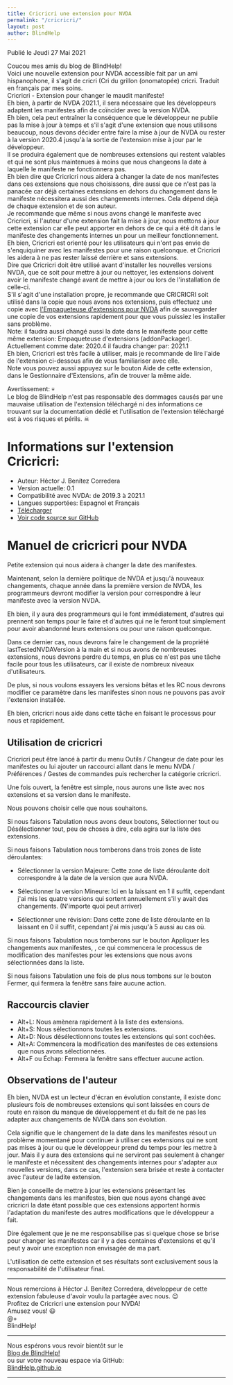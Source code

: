 ```yaml
---
title: Cricricri une extension pour NVDA
permalink: "/cricricri/"
layout: post
author: BlindHelp
---
```


<footer>Publié le Jeudi 27 Mai 2021</footer>


Coucou mes amis du blog de BlindHelp!    
Voici une nouvelle extension  pour NVDA accessible fait  par un ami hispanophone, il s'agit de cricri (Cri du grillon (onomatopée) cricri. Traduit en français par mes soins.    
Cricricri - Extension pour changer le maudit manifeste!    
Eh bien, à partir de NVDA 2021.1, il sera nécessaire que les développeurs adaptent les manifestes afin de  coïncider avec la version NVDA.    
Eh bien, cela peut entraîner la conséquence que le développeur ne publie pas la mise à jour à temps et s'il s'agit d'une extension que nous utilisons beaucoup, nous devons décider entre faire la mise à jour de NVDA ou rester à la version  2020.4 jusqu'à la  sortie de l'extension mise à jour par le développeur.    
Il se produira également que de nombreuses extensions qui restent valables et qui ne sont plus maintenues à moins que nous changeons la date à laquelle le manifeste ne fonctionnera pas.    
Eh bien dire que Cricricri nous aidera à changer la date de nos manifestes dans ces extensions que nous choisissons, dire aussi que ce n'est pas la panacée car déjà certaines extensions en dehors du changement dans le manifeste nécessitera aussi des changements internes. Cela dépend déjà de chaque extension et de son auteur.    
Je recommande que même si nous avons changé le manifeste avec Cricricri, si l'auteur d'une extension fait la mise à jour, nous mettons à jour cette extension car elle peut apporter en dehors de ce qui a été dit dans le manifeste des changements internes un pour un meilleur fonctionnement.    
Eh bien, Cricricri est orienté  pour les utilisateurs qui n'ont pas envie de s'enquiquiner avec les manifestes pour une raison quelconque. et Cricricri les aidera à ne pas rester laissé derrière et sans extensions.    
Dire que Cricricri doit être utilisé avant d'installer les nouvelles versions NVDA, que ce soit pour mettre à jour ou nettoyer, les extensions doivent avoir le manifeste changé avant de mettre à jour ou lors de l'installation de celle-ci.  
S'il s'agit d'une installation propre, je recommande que CRICRICRI soit utilisé dans la copie que nous avons nos extensions, puis effectuez une copie avec [l'Empaqueteuse d'extensions pour NVDA](https://blindhelp.github.io/addonPackager/) afin de sauvegarder une copie de vos extensions rapidement pour que vous puissiez les installer sans problème.    
Note: il faudra aussi changé aussi la date dans le manifeste pour cette même extension: Empaqueteuse d'extensions (addonPackager).    
Actuellement  comme date: 2020.4 il faudra changer par: 2021.1    
Eh bien, Cricricri est très facile à utiliser, mais je recommande de lire l'aide de l'extension ci-dessous afin de vous familiariser avec elle.    
Note vous pouvez aussi appuyez sur le bouton Aide de cette extension, dans le Gestionnaire d'Extensions, afin de trouver la même aide.    

Avertissement: 💀  
Le blog de BlindHelp n'est pas responsable des dommages causés par une mauvaise utilisation de l'extension téléchargé ni des informations ce trouvant sur la documentation dédié et l'utilisation de l'extension téléchargé est à vos risques et périls. ☠  

# Informations sur l'extension  Cricricri: #

* Auteur: <span lang="es">Héctor J. Benítez Corredera</span>
* Version actuelle: 0.1
* Compatibilité avec NVDA: de 2019.3 à 2021.1
* Langues supportées: Espagnol et Français
* [Télécharger](https://nvda.es/files/get.php?file=cricricri)
* [Voir code source sur GitHub](https://github.com/hxebolax/cricricri-para-NVDA)

# Manuel de cricricri pour NVDA

Petite extension qui nous aidera à changer la date des manifestes.

Maintenant, selon la dernière politique de NVDA et jusqu'à nouveaux changements, chaque année dans la première version de NVDA, les programmeurs devront modifier la version pour correspondre à leur manifeste avec la version NVDA.

Eh bien, il y aura des programmeurs qui le font immédiatement, d'autres qui prennent son temps pour le faire et d'autres qui ne le feront tout simplement pour avoir abandonné leurs extensions ou pour une raison quelconque.

Dans ce dernier cas, nous devrons faire le changement de la propriété lastTestedNVDAVersion à la main et si nous avons de nombreuses extensions, nous devrons perdre du temps, en plus ce n'est pas une tâche facile pour tous les utilisateurs, car il existe de nombreux niveaux d'utilisateurs.

De plus, si nous voulons essayers les versions bêtas et les RC nous devrons modifier ce paramètre dans les manifestes sinon nous ne pouvons pas avoir l'extension installée.

Eh bien, cricricri nous aide dans cette tâche en faisant le processus pour nous et rapidement.

## Utilisation de cricricri

Cricricri peut être lancé à partir du menu Outils / Changeur de date pour les manifestes ou lui ajouter un raccourci allant dans le menu NVDA / Préférences / Gestes de commandes puis rechercher  la catégorie cricricri.

Une fois ouvert, la fenêtre est simple, nous aurons une liste avec nos extensions et sa version dans le manifeste.

Nous pouvons choisir celle que nous souhaitons.

Si nous faisons Tabulation nous avons deux boutons, Sélectionner tout ou Désélectionner tout, peu de choses à dire, cela agira sur la liste des extensions.

Si nous faisons Tabulation nous tomberons dans trois zones de liste déroulantes:

* Sélectionner la version Majeure: Cette zone de liste déroulante  doit correspondre à la date de la version que aura NVDA.

* Sélectionner la version Mineure: Ici en la laissant en 1 il suffit, cependant j'ai mis les quatre versions qui sortent annuellement s'il y avait des changements. (N'importe quoi peut arriver)

* Sélectionner une révision: Dans cette zone de liste déroulante en la laissant en 0 il suffit, cependant j'ai mis  jusqu'à 5 aussi au cas où.

Si nous faisons Tabulation nous tomberons sur le bouton Appliquer les changements aux manifestes, , ce qui commencera le processus  de modification des manifestes pour les extensions que nous avons sélectionnées dans la liste.

Si nous faisons Tabulation une fois de plus nous tombons sur le bouton Fermer, qui fermera la fenêtre sans faire aucune action.

## Raccourcis clavier

* Alt+L: Nous amènera rapidement à la liste des extensions.
* Alt+S: Nous sélectionnons toutes les extensions.
* Alt+D: Nous désélectionnons toutes les extensions qui sont cochées.
* Alt+A: Commencera la modification des manifestes de ces extensions que nous avons sélectionnées.
* Alt+F ou Échap: Fermera  la fenêtre sans effectuer aucune action.

## Observations de l'auteur

Eh bien, NVDA est un lecteur d'écran en évolution constante, il existe donc plusieurs fois de nombreuses extensions qui sont laissées en cours de route en raison du manque de développement et du fait de ne pas les adapter aux changements de NVDA dans son évolution.

Cela signifie que le changement de la date dans les manifestes résout un problème momentané pour continuer à utiliser ces extensions qui ne sont pas mises à jour ou que le développeur prend du temps pour les mettre à jour. Mais il y aura des extensions qui ne serviront pas seulement à changer le manifeste et nécessitent des changements internes  pour s'adapter aux nouvelles versions, dans ce cas, l'extension sera brisée et reste à contacter avec l'auteur de ladite extension.

Bien je conseille de mettre à jour les extensions présentant les changements dans les manifestes, bien que nous ayons changé avec cricricri la date étant possible que ces extensions apportent hormis l'adaptation du manifeste des autres modifications que le développeur a fait.

Dire également que je ne me responsabilise pas si quelque chose se brise pour changer les manifestes car il y a des centaines d'extensions et qu'il peut y avoir une exception non envisagée de ma part.

L'utilisation de cette extension et ses résultats sont exclusivement sous la responsabilité de l'utilisateur final.


---


Nous remercions à <span lang="es">Héctor J. Benítez Corredera</span>, développeur de cette extension fabuleuse d'avoir voulu la partagée  avec nous. 😉    
Profitez de Cricricri une extension pour NVDA!    
Amusez vous! 😃    
@+    
BlindHelp!    

---

Nous espérons vous revoir bientôt sur le      
[Blog de BlindHelp!](http://blindhelp.blogspot.fr/)                    
ou sur  votre nouveau espace via GitHub:                     
[BlindHelp.github.io](https://blindhelp.github.io)                    

---